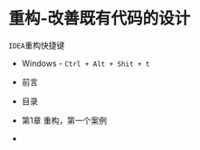 # 重构-改善既有代码的设计



`IDEA`重构快捷键

- Windows - `Ctrl + Alt + Shit + t`







- 前言
- 目录
- 第1章 重构，第一个案例
- 



